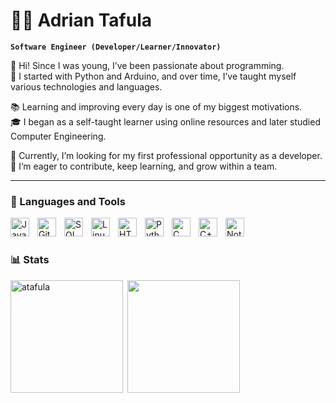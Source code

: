 # 🧑‍💻 Adrian Tafula

**`Software Engineer (Developer/Learner/Innovator)`**

👋 Hi! Since I was young, I’ve been passionate about programming.  
🐍 I started with Python and Arduino, and over time, I’ve taught myself various technologies and languages.

📚 Learning and improving every day is one of my biggest motivations.  
🎓 I began as a self-taught learner using online resources and later studied Computer Engineering.

🚀 Currently, I’m looking for my first professional opportunity as a developer.  
🤝 I’m eager to contribute, keep learning, and grow within a team.

---

### 🧰 Languages and Tools

<img align="left" alt="Java" width="30px" style="padding-right:10px;" src="https://cdn.jsdelivr.net/gh/devicons/devicon/icons/java/java-original.svg"/>
<img align="left" alt="Git" width="30px" style="padding-right:10px;" src="https://cdn.jsdelivr.net/gh/devicons/devicon/icons/git/git-original.svg" />
<img align="left" alt="SQL" width="30px" style="padding-right:10px;" src="https://cdn.jsdelivr.net/gh/devicons/devicon@latest/icons/azuresqldatabase/azuresqldatabase-original.svg" />
<img align="left" alt="Linux" width="30px" style="padding-right:10px;" src="https://cdn.jsdelivr.net/gh/devicons/devicon/icons/linux/linux-original.svg" />
<img align="left" alt="HTML" width="30px" style="padding-right:10px;" src="https://cdn.jsdelivr.net/gh/devicons/devicon/icons/html5/html5-plain.svg" /> 
<img align="left" alt="Python" width="30px" style="padding-right:10px;" src="https://cdn.jsdelivr.net/gh/devicons/devicon@latest/icons/python/python-original.svg" />
<img align="left" alt="C" width="30px" style="padding-right:10px;" src="https://cdn.jsdelivr.net/gh/devicons/devicon@latest/icons/c/c-original.svg" />
<img align="left" alt="C++" width="30px" style="padding-right:10px;" src="https://cdn.jsdelivr.net/gh/devicons/devicon@latest/icons/cplusplus/cplusplus-original.svg" />
<!-- <img align="left" alt="Bash" width="30px" style="padding-right:10px;" src="https://cdn.jsdelivr.net/gh/devicons/devicon@latest/icons/bash/bash-original.svg" /> -->
<img align="left" alt="Notion" width="30px" style="padding-right:10px;" src="https://cdn.jsdelivr.net/gh/devicons/devicon@latest/icons/notion/notion-original.svg" />
<br />

#

### 📊 Stats

<img align="left" height="180em" src="https://github-readme-stats.vercel.app/api?username=atafula&show_icons=true&locale=en&theme=catppuccin_mocha&include_all_commits=true" alt=atafula />
<p>&nbsp;<img align="center" height="180em" src="https://github-readme-stats.vercel.app/api/top-langs/?username=atafula&layout=compact&theme=catppuccin_mocha" /></p> 


